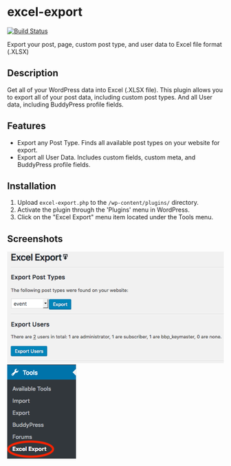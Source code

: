# excel-export
[![Build Status](https://travis-ci.com/BCcampus/excel-export.svg?branch=dev)](https://travis-ci.com/BCcampus/excel-export)

Export your post, page, custom post type, and user data to Excel file format (.XLSX) 

## Description ##

Get all of your WordPress data into Excel (.XLSX file). This plugin allows you to export all of your post data, including custom post types. And all User data, including BuddyPress profile fields. 

## Features ##
- Export any Post Type. Finds all available post types on your website for export. 
- Export all User Data. Includes custom fields, custom meta, and BuddyPress profile fields. 

## Installation ##

1. Upload `excel-export.php` to the `/wp-content/plugins/` directory.
2. Activate the plugin through the 'Plugins' menu in WordPress.
3. Click on the "Excel Export" menu item located under the Tools menu.

## Screenshots ##

![Export Button](/assets/img/settings.png)
![Export Button](/assets/img/menu_item.png)
